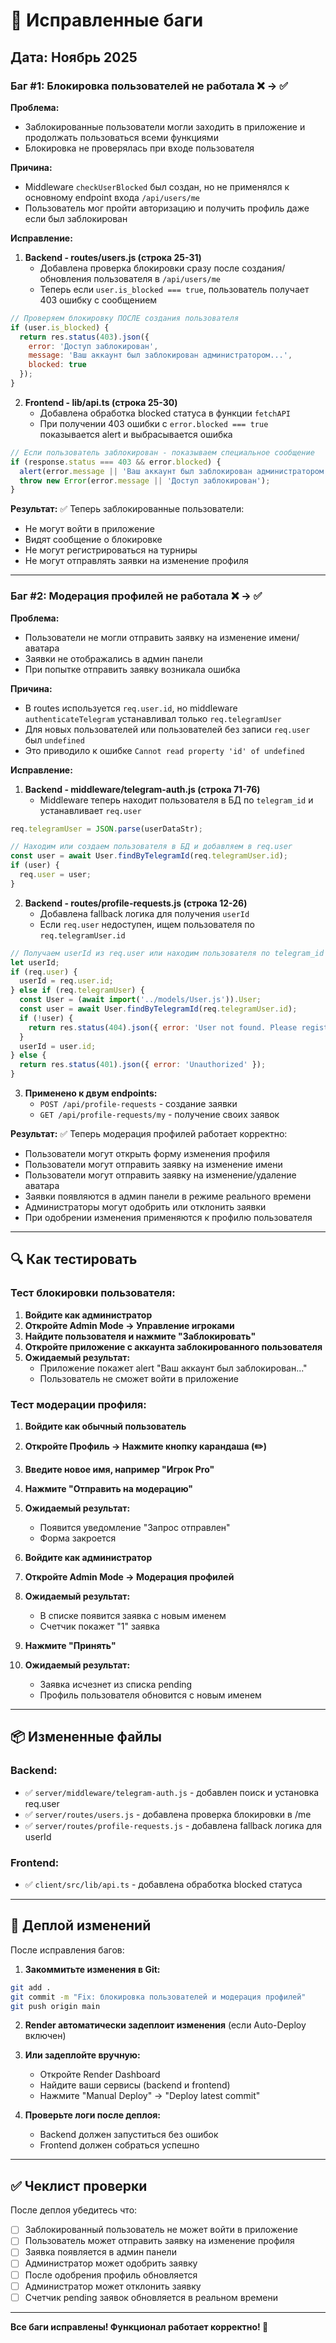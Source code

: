 # 🐛 Исправленные баги

## Дата: Ноябрь 2025

### Баг #1: Блокировка пользователей не работала ❌ → ✅

**Проблема:**
- Заблокированные пользователи могли заходить в приложение и продолжать пользоваться всеми функциями
- Блокировка не проверялась при входе пользователя

**Причина:**
- Middleware `checkUserBlocked` был создан, но не применялся к основному endpoint входа `/api/users/me`
- Пользователь мог пройти авторизацию и получить профиль даже если был заблокирован

**Исправление:**

1. **Backend - routes/users.js (строка 25-31)**
   - Добавлена проверка блокировки сразу после создания/обновления пользователя в `/api/users/me`
   - Теперь если `user.is_blocked === true`, пользователь получает 403 ошибку с сообщением

```javascript
// Проверяем блокировку ПОСЛЕ создания пользователя
if (user.is_blocked) {
  return res.status(403).json({ 
    error: 'Доступ заблокирован',
    message: 'Ваш аккаунт был заблокирован администратором...',
    blocked: true
  });
}
```

2. **Frontend - lib/api.ts (строка 25-30)**
   - Добавлена обработка blocked статуса в функции `fetchAPI`
   - При получении 403 ошибки с `error.blocked === true` показывается alert и выбрасывается ошибка

```typescript
// Если пользователь заблокирован - показываем специальное сообщение
if (response.status === 403 && error.blocked) {
  alert(error.message || 'Ваш аккаунт был заблокирован администратором');
  throw new Error(error.message || 'Доступ заблокирован');
}
```

**Результат:**
✅ Теперь заблокированные пользователи:
- Не могут войти в приложение
- Видят сообщение о блокировке
- Не могут регистрироваться на турниры
- Не могут отправлять заявки на изменение профиля

---

### Баг #2: Модерация профилей не работала ❌ → ✅

**Проблема:**
- Пользователи не могли отправить заявку на изменение имени/аватара
- Заявки не отображались в админ панели
- При попытке отправить заявку возникала ошибка

**Причина:**
- В routes используется `req.user.id`, но middleware `authenticateTelegram` устанавливал только `req.telegramUser`
- Для новых пользователей или пользователей без записи `req.user` был `undefined`
- Это приводило к ошибке `Cannot read property 'id' of undefined`

**Исправление:**

1. **Backend - middleware/telegram-auth.js (строка 71-76)**
   - Middleware теперь находит пользователя в БД по `telegram_id` и устанавливает `req.user`

```javascript
req.telegramUser = JSON.parse(userDataStr);

// Находим или создаем пользователя в БД и добавляем в req.user
const user = await User.findByTelegramId(req.telegramUser.id);
if (user) {
  req.user = user;
}
```

2. **Backend - routes/profile-requests.js (строка 12-26)**
   - Добавлена fallback логика для получения `userId`
   - Если `req.user` недоступен, ищем пользователя по `req.telegramUser.id`

```javascript
// Получаем userId из req.user или находим пользователя по telegram_id
let userId;
if (req.user) {
  userId = req.user.id;
} else if (req.telegramUser) {
  const User = (await import('../models/User.js')).User;
  const user = await User.findByTelegramId(req.telegramUser.id);
  if (!user) {
    return res.status(404).json({ error: 'User not found. Please register first.' });
  }
  userId = user.id;
} else {
  return res.status(401).json({ error: 'Unauthorized' });
}
```

3. **Применено к двум endpoints:**
   - `POST /api/profile-requests` - создание заявки
   - `GET /api/profile-requests/my` - получение своих заявок

**Результат:**
✅ Теперь модерация профилей работает корректно:
- Пользователи могут открыть форму изменения профиля
- Пользователи могут отправить заявку на изменение имени
- Пользователи могут отправить заявку на изменение/удаление аватара
- Заявки появляются в админ панели в режиме реального времени
- Администраторы могут одобрить или отклонить заявки
- При одобрении изменения применяются к профилю пользователя

---

## 🔍 Как тестировать

### Тест блокировки пользователя:

1. **Войдите как администратор**
2. **Откройте Admin Mode → Управление игроками**
3. **Найдите пользователя и нажмите "Заблокировать"**
4. **Откройте приложение с аккаунта заблокированного пользователя**
5. **Ожидаемый результат:** 
   - Приложение покажет alert "Ваш аккаунт был заблокирован..."
   - Пользователь не сможет войти в приложение

### Тест модерации профиля:

1. **Войдите как обычный пользователь**
2. **Откройте Профиль → Нажмите кнопку карандаша (✏️)**
3. **Введите новое имя, например "Игрок Pro"**
4. **Нажмите "Отправить на модерацию"**
5. **Ожидаемый результат:**
   - Появится уведомление "Запрос отправлен"
   - Форма закроется

6. **Войдите как администратор**
7. **Откройте Admin Mode → Модерация профилей**
8. **Ожидаемый результат:**
   - В списке появится заявка с новым именем
   - Счетчик покажет "1" заявка

9. **Нажмите "Принять"**
10. **Ожидаемый результат:**
    - Заявка исчезнет из списка pending
    - Профиль пользователя обновится с новым именем

---

## 📦 Измененные файлы

### Backend:
- ✅ `server/middleware/telegram-auth.js` - добавлен поиск и установка req.user
- ✅ `server/routes/users.js` - добавлена проверка блокировки в /me
- ✅ `server/routes/profile-requests.js` - добавлена fallback логика для userId

### Frontend:
- ✅ `client/src/lib/api.ts` - добавлена обработка blocked статуса

---

## 🚀 Деплой изменений

После исправления багов:

1. **Закоммитьте изменения в Git:**
```bash
git add .
git commit -m "Fix: блокировка пользователей и модерация профилей"
git push origin main
```

2. **Render автоматически задеплоит изменения** (если Auto-Deploy включен)

3. **Или задеплойте вручную:**
   - Откройте Render Dashboard
   - Найдите ваши сервисы (backend и frontend)
   - Нажмите "Manual Deploy" → "Deploy latest commit"

4. **Проверьте логи после деплоя:**
   - Backend должен запуститься без ошибок
   - Frontend должен собраться успешно

---

## ✅ Чеклист проверки

После деплоя убедитесь что:

- [ ] Заблокированный пользователь не может войти в приложение
- [ ] Пользователь может отправить заявку на изменение профиля
- [ ] Заявка появляется в админ панели
- [ ] Администратор может одобрить заявку
- [ ] После одобрения профиль обновляется
- [ ] Администратор может отклонить заявку
- [ ] Счетчик pending заявок обновляется в реальном времени

---

**Все баги исправлены! Функционал работает корректно! 🎉**

